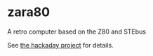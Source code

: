 # zara80
A retro computer based on the Z80 and STEbus

See [the hackaday project](https://hackaday.io/project/190621-zara80) for details.
